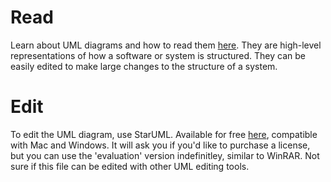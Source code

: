 # Read
Learn about UML diagrams and how to read them [here](https://www.lucidchart.com/pages/uml-class-diagram?a=1).
They are high-level representations of how a software or system is structured. They can be easily edited to make large changes
to the structure of a system.

# Edit
To edit the UML diagram, use StarUML.
Available for free [here](staruml.io), compatible with Mac and Windows.
It will ask you if you'd like to purchase a license, but you can use the 'evaluation' version indefinitley, similar to WinRAR.
Not sure if this file can be edited with other UML editing tools.
